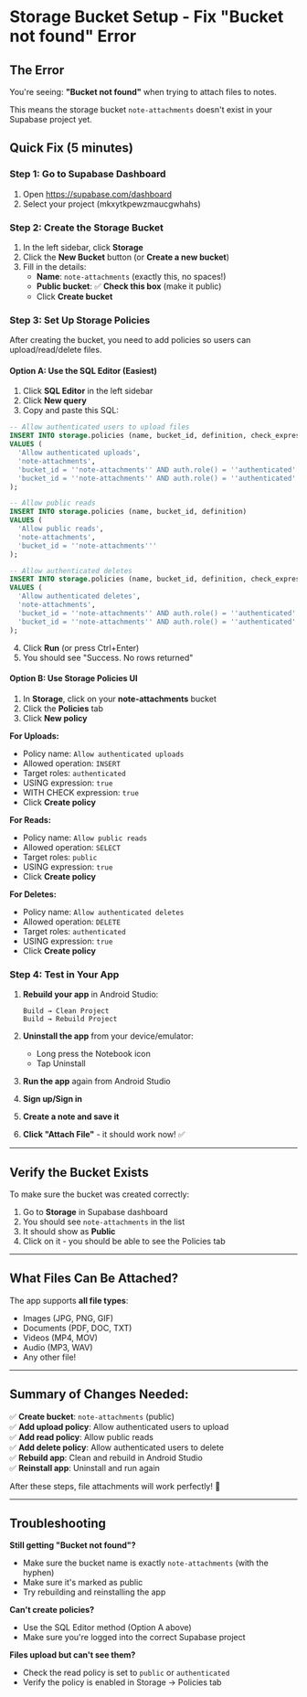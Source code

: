 # Storage Bucket Setup - Fix "Bucket not found" Error

## The Error

You're seeing: **"Bucket not found"** when trying to attach files to notes.

This means the storage bucket `note-attachments` doesn't exist in your Supabase project yet.

## Quick Fix (5 minutes)

### Step 1: Go to Supabase Dashboard

1. Open https://supabase.com/dashboard
2. Select your project (mkxytkpewzmaucgwhahs)

### Step 2: Create the Storage Bucket

1. In the left sidebar, click **Storage**
2. Click the **New Bucket** button (or **Create a new bucket**)
3. Fill in the details:
   - **Name**: `note-attachments` (exactly this, no spaces!)
   - **Public bucket**: ✅ **Check this box** (make it public)
   - Click **Create bucket**

### Step 3: Set Up Storage Policies

After creating the bucket, you need to add policies so users can upload/read/delete files.

#### Option A: Use the SQL Editor (Easiest)

1. Click **SQL Editor** in the left sidebar
2. Click **New query**
3. Copy and paste this SQL:

```sql
-- Allow authenticated users to upload files
INSERT INTO storage.policies (name, bucket_id, definition, check_expression)
VALUES (
  'Allow authenticated uploads',
  'note-attachments',
  'bucket_id = ''note-attachments'' AND auth.role() = ''authenticated''',
  'bucket_id = ''note-attachments'' AND auth.role() = ''authenticated'''
);

-- Allow public reads
INSERT INTO storage.policies (name, bucket_id, definition)
VALUES (
  'Allow public reads',
  'note-attachments',
  'bucket_id = ''note-attachments'''
);

-- Allow authenticated deletes
INSERT INTO storage.policies (name, bucket_id, definition, check_expression)
VALUES (
  'Allow authenticated deletes',
  'note-attachments',
  'bucket_id = ''note-attachments'' AND auth.role() = ''authenticated''',
  'bucket_id = ''note-attachments'' AND auth.role() = ''authenticated'''
);
```

4. Click **Run** (or press Ctrl+Enter)
5. You should see "Success. No rows returned"

#### Option B: Use Storage Policies UI

1. In **Storage**, click on your **note-attachments** bucket
2. Click the **Policies** tab
3. Click **New policy**

**For Uploads:**
- Policy name: `Allow authenticated uploads`
- Allowed operation: `INSERT`
- Target roles: `authenticated`
- USING expression: `true`
- WITH CHECK expression: `true`
- Click **Create policy**

**For Reads:**
- Policy name: `Allow public reads`
- Allowed operation: `SELECT`
- Target roles: `public`
- USING expression: `true`
- Click **Create policy**

**For Deletes:**
- Policy name: `Allow authenticated deletes`
- Allowed operation: `DELETE`
- Target roles: `authenticated`
- USING expression: `true`
- Click **Create policy**

### Step 4: Test in Your App

1. **Rebuild your app** in Android Studio:
   ```
   Build → Clean Project
   Build → Rebuild Project
   ```

2. **Uninstall the app** from your device/emulator:
   - Long press the Notebook icon
   - Tap Uninstall

3. **Run the app** again from Android Studio

4. **Sign up/Sign in**

5. **Create a note and save it**

6. **Click "Attach File"** - it should work now! ✅

---

## Verify the Bucket Exists

To make sure the bucket was created correctly:

1. Go to **Storage** in Supabase dashboard
2. You should see `note-attachments` in the list
3. It should show as **Public**
4. Click on it - you should be able to see the Policies tab

---

## What Files Can Be Attached?

The app supports **all file types**:
- Images (JPG, PNG, GIF)
- Documents (PDF, DOC, TXT)
- Videos (MP4, MOV)
- Audio (MP3, WAV)
- Any other file!

---

## Summary of Changes Needed:

✅ **Create bucket**: `note-attachments` (public)  
✅ **Add upload policy**: Allow authenticated users to upload  
✅ **Add read policy**: Allow public reads  
✅ **Add delete policy**: Allow authenticated users to delete  
✅ **Rebuild app**: Clean and rebuild in Android Studio  
✅ **Reinstall app**: Uninstall and run again  

After these steps, file attachments will work perfectly! 🎉

---

## Troubleshooting

**Still getting "Bucket not found"?**
- Make sure the bucket name is exactly `note-attachments` (with the hyphen)
- Make sure it's marked as public
- Try rebuilding and reinstalling the app

**Can't create policies?**
- Use the SQL Editor method (Option A above)
- Make sure you're logged into the correct Supabase project

**Files upload but can't see them?**
- Check the read policy is set to `public` or `authenticated`
- Verify the policy is enabled in Storage → Policies tab

